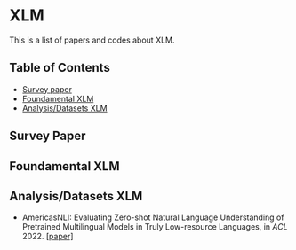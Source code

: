 # XLM
This is a list of papers and codes about XLM.

## Table of Contents
- [Survey paper](#survey-paper)
- [Foundamental XLM](#foundamental-xlm)
- [Analysis/Datasets XLM](#ad_xlm)

<!--- * Title, in *NeurIPS* 2019. [\[paper\]]() [\[code\]]() ---> 

## Survey Paper

## Foundamental XLM

## Analysis/Datasets XLM

* AmericasNLI: Evaluating Zero-shot Natural Language Understanding of Pretrained Multilingual Models in Truly Low-resource Languages, in *ACL* 2022. [\[paper\]](https://arxiv.org/pdf/2104.08726.pdf)
